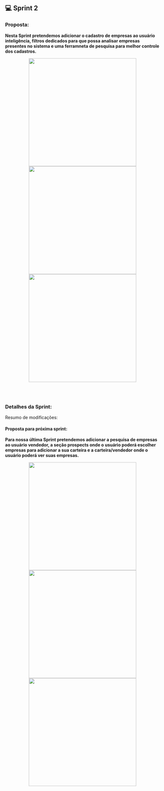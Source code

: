 ## 💻 Sprint 2

### Proposta:
<b>Nesta Sprint pretendemos adicionar o cadastro de empresas ao usuário inteligência, filtros dedicados para que possa analisar empresas presentes no sistema e uma ferramneta de pesquisa para melhor controle dos cadastros.</b>

<p align=center>
<img src="https://github.com/MaXximiles/API5-SEM/blob/main/Documentação/User%20Story%20Cards/USC04.png" width=350> 
<img src="https://github.com/MaXximiles/API5-SEM/blob/main/Documentação/User%20Story%20Cards/USC05.png" width=350>   
<img src="https://github.com/MaXximiles/API5-SEM/blob/main/Documentação/User%20Story%20Cards/USC06.png" width=350>     
</p></br><h1></h1>


### Detalhes da Sprint:

Resumo de modificações:

<!-- ### APRESENTAÇÃO 

</p></br><h1></h1>

### Screenshoots:-->

#### Proposta para próxima sprint:
<b>Para nossa última Sprint pretendemos adicionar a pesquisa de empresas ao usuário vendedor, a seção prospects onde o usuário poderá escolher empresas para adicionar a sua carteira e a carteira/vendedor onde o usuário poderá ver suas empresas.</b>

<p align=center>
<img src="https://github.com/MaXximiles/API5-SEM/blob/main/Documentação/User%20Story%20Cards/USC07.png" width=350> 
<img src="https://github.com/MaXximiles/API5-SEM/blob/main/Documentação/User%20Story%20Cards/USC08.png" width=350>   
<img src="https://github.com/MaXximiles/API5-SEM/blob/main/Documentação/User%20Story%20Cards/USC09.png" width=350>  
